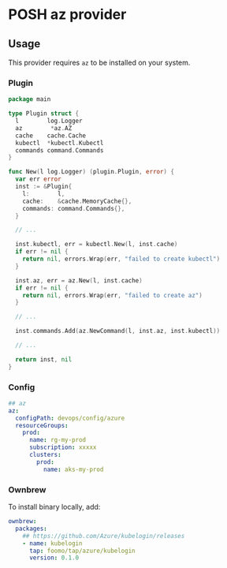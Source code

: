 # POSH az provider

## Usage

This provider requires `az` to be installed on your system.

### Plugin

```go
package main

type Plugin struct {
  l        log.Logger
  az        *az.AZ
  cache    cache.Cache
  kubectl  *kubectl.Kubectl
  commands command.Commands
}

func New(l log.Logger) (plugin.Plugin, error) {
  var err error
  inst := &Plugin{
    l:        l,
    cache:    &cache.MemoryCache{},
    commands: command.Commands{},
  }

  // ...

  inst.kubectl, err = kubectl.New(l, inst.cache)
  if err != nil {
    return nil, errors.Wrap(err, "failed to create kubectl")
  }

  inst.az, err = az.New(l, inst.cache)
  if err != nil {
    return nil, errors.Wrap(err, "failed to create az")
  }

  // ...

  inst.commands.Add(az.NewCommand(l, inst.az, inst.kubectl))

  // ...

  return inst, nil
}
```

### Config

```yaml
## az
az:
  configPath: devops/config/azure
  resourceGroups:
    prod:
      name: rg-my-prod
      subscription: xxxxx
      clusters:
        prod:
          name: aks-my-prod
```

### Ownbrew

To install binary locally, add:

```yaml
ownbrew:
  packages:
    ## https://github.com/Azure/kubelogin/releases
    - name: kubelogin
      tap: foomo/tap/azure/kubelogin
      version: 0.1.0
```
